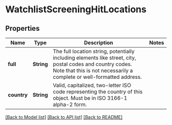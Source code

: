 # WatchlistScreeningHitLocations

## Properties
Name | Type | Description | Notes
------------ | ------------- | ------------- | -------------
**full** | **String** | The full location string, potentially including elements like street, city, postal codes and country codes. Note that this is not necessarily a complete or well-formatted address. | 
**country** | **String** | Valid, capitalized, two-letter ISO code representing the country of this object. Must be in ISO 3166-1 alpha-2 form. | 

[[Back to Model list]](../README.md#documentation-for-models) [[Back to API list]](../README.md#documentation-for-api-endpoints) [[Back to README]](../README.md)


